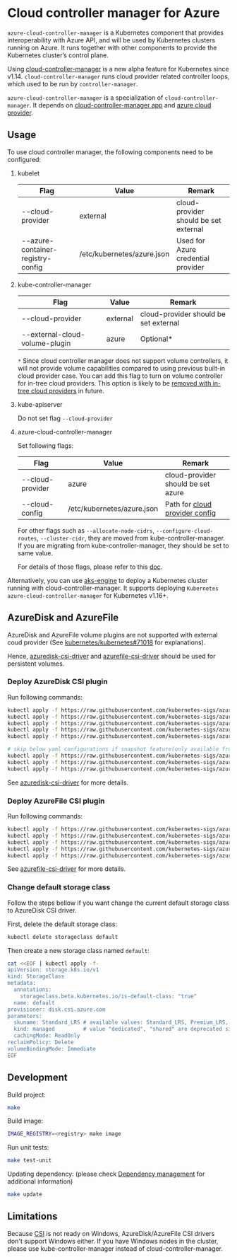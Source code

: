 # Cloud controller manager for Azure

`azure-cloud-controller-manager` is a Kubernetes component that provides interoperability with Azure API, and will be used by Kubernetes clusters running on Azure. It runs together with other components to provide the Kubernetes cluster’s control plane.

Using [cloud-controller-manager](https://kubernetes.io/docs/concepts/overview/components/#cloud-controller-manager) is a new alpha feature for Kubernetes since v1.14. `cloud-controller-manager` runs cloud provider related controller loops, which used to be run by `controller-manager`.

`azure-cloud-controller-manager` is a specialization of `cloud-controller-manager`. It depends on [cloud-controller-manager app](https://github.com/kubernetes/kubernetes/tree/master/cmd/cloud-controller-manager/app) and [azure cloud provider](https://github.com/kubernetes/kubernetes/tree/master/staging/src/k8s.io/legacy-cloud-providers/azure).

## Usage

To use cloud controller manager, the following components need to be configured:

1. kubelet

    |Flag|Value|Remark|
    |----|-----|------|
    |--cloud-provider|external|cloud-provider should be set external|
    |--azure-container-registry-config|/etc/kubernetes/azure.json|Used for Azure credential provider|

1. kube-controller-manager

    |Flag|Value|Remark|
    |---|---|---|
    |--cloud-provider|external|cloud-provider should be set external|
    |--external-cloud-volume-plugin|azure|Optional*|

    `*` Since cloud controller manager does not support volume controllers, it will not provide volume capabilities compared to using previous built-in cloud provider case. You can add this flag to turn on volume controller for in-tree cloud providers. This option is likely to be [removed with in-tree cloud providers](https://github.com/kubernetes/kubernetes/blob/v1.11.0-alpha.2/cmd/kube-controller-manager/app/options/options.go#L93) in future.

1. kube-apiserver

    Do not set flag `--cloud-provider`

1. azure-cloud-controller-manager

    Set following flags:

    |Flag|Value|Remark|
    |---|---|---|
    |--cloud-provider|azure|cloud-provider should be set azure|
    |--cloud-config|/etc/kubernetes/azure.json|Path for [cloud provider config](cloud-provider-config.md)|

    For other flags such as `--allocate-node-cidrs`, `--configure-cloud-routes`, `--cluster-cidr`, they are moved from kube-controller-manager. If you are migrating from kube-controller-manager, they should be set to same value.

    For details of those flags, please refer to this [doc](https://kubernetes.io/docs/reference/command-line-tools-reference/cloud-controller-manager/).

Alternatively, you can use [aks-engine](https://github.com/Azure/aks-engine) to deploy a Kubernetes cluster running with cloud-controller-manager. It supports deploying `Kubernetes azure-cloud-controller-manager` for Kubernetes v1.16+.

## AzureDisk and AzureFile

AzureDisk and AzureFile volume plugins are not supported with external coud provider (See [kubernetes/kubernetes#71018](https://github.com/kubernetes/kubernetes/issues/71018) for explanations).

Hence, [azuredisk-csi-driver](https://github.com/kubernetes-sigs/azuredisk-csi-driver) and [azurefile-csi-driver](https://github.com/kubernetes-sigs/azurefile-csi-driver) should be used for persistent volumes.

### Deploy AzureDisk CSI plugin

Run following commands:

```sh
kubectl apply -f https://raw.githubusercontent.com/kubernetes-sigs/azuredisk-csi-driver/master/deploy/csi-azuredisk-driver.yaml
kubectl apply -f https://raw.githubusercontent.com/kubernetes-sigs/azuredisk-csi-driver/master/deploy/crd-csi-node-info.yaml
kubectl apply -f https://raw.githubusercontent.com/kubernetes-sigs/azuredisk-csi-driver/master/deploy/rbac-csi-azuredisk-controller.yaml
kubectl apply -f https://raw.githubusercontent.com/kubernetes-sigs/azuredisk-csi-driver/master/deploy/csi-azuredisk-controller.yaml
kubectl apply -f https://raw.githubusercontent.com/kubernetes-sigs/azuredisk-csi-driver/master/deploy/csi-azuredisk-node.yaml

# skip below yaml configurations if snapshot feature(only available from v1.17.0) will not be used
kubectl apply -f https://raw.githubusercontent.com/kubernetes-sigs/azuredisk-csi-driver/master/deploy/crd-csi-snapshot.yaml
kubectl apply -f https://raw.githubusercontent.com/kubernetes-sigs/azuredisk-csi-driver/master/deploy/rbac-csi-snapshot-controller.yaml
kubectl apply -f https://raw.githubusercontent.com/kubernetes-sigs/azuredisk-csi-driver/master/deploy/csi-snapshot-controller.yaml
```

See [azuredisk-csi-driver](https://github.com/kubernetes-sigs/azuredisk-csi-driver) for more details.

### Deploy AzureFile CSI plugin

Run following commands:

```sh
kubectl apply -f https://raw.githubusercontent.com/kubernetes-sigs/azurefile-csi-driver/master/deploy/crd-csi-driver-registry.yaml
kubectl apply -f https://raw.githubusercontent.com/kubernetes-sigs/azurefile-csi-driver/master/deploy/crd-csi-node-info.yaml
kubectl apply -f https://raw.githubusercontent.com/kubernetes-sigs/azurefile-csi-driver/master/deploy/rbac-csi-azurefile-controller.yaml
kubectl apply -f https://raw.githubusercontent.com/kubernetes-sigs/azurefile-csi-driver/master/deploy/csi-azurefile-controller.yaml
kubectl apply -f https://raw.githubusercontent.com/kubernetes-sigs/azurefile-csi-driver/master/deploy/csi-azurefile-node.yaml
```

See [azurefile-csi-driver](https://github.com/kubernetes-sigs/azurefile-csi-driver) for more details.

### Change default storage class

Follow the steps bellow if you want change the current default storage class to AzureDisk CSI driver.

First, delete the default storage class:

```sh
kubectl delete storageclass default
```

Then create a new storage class named `default`:

```sh
cat <<EOF | kubectl apply -f-
apiVersion: storage.k8s.io/v1
kind: StorageClass
metadata:
  annotations:
    storageclass.beta.kubernetes.io/is-default-class: "true"
  name: default
provisioner: disk.csi.azure.com
parameters:
  skuname: Standard_LRS # available values: Standard_LRS, Premium_LRS, StandardSSD_LRS and UltraSSD_LRS
  kind: managed         # value "dedicated", "shared" are deprecated since it's using unmanaged disk
  cachingMode: ReadOnly
reclaimPolicy: Delete
volumeBindingMode: Immediate
EOF
```

## Development

Build project:

```sh
make
```

Build image:

```sh
IMAGE_REGISTRY=<registry> make image
```

Run unit tests:

```sh
make test-unit
```

Updating dependency: (please check [Dependency management](dependency-management.md) for additional information)

```sh
make update
```

## Limitations

Because [CSI](https://kubernetes-csi.github.io/docs/) is not ready on Windows, AzureDisk/AzureFile CSI drivers don't support Windows either. If you have Windows nodes in the cluster, please use kube-controller-manager instead of cloud-controller-manager.

